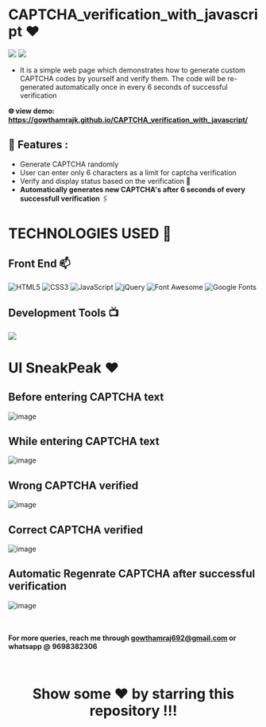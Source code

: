 # CAPTCHA_verification_with_javascript ❤️ 

![](https://img.shields.io/github/languages/count/gowthamrajk/CAPTCHA_verification_with_javascript)   ![](https://img.shields.io/github/languages/top/gowthamrajk/CAPTCHA_verification_with_javascript)

- It is a simple web page which demonstrates how to generate custom CAPTCHA codes by yourself and verify them. The code will be re-generated automatically once in every 6 seconds of successful verification

**🌐 view demo: https://gowthamrajk.github.io/CAPTCHA_verification_with_javascript/**

## 🔭 Features :

- Generate CAPTCHA randomly 
- User can enter only 6 characters as a limit for captcha verification
- Verify and display status based on the verification 📲
- **Automatically generates new CAPTCHA's after 6 seconds of every successfull verification** 🖇️

# TECHNOLOGIES USED 📌

## Front End 📫

![HTML5](https://img.shields.io/static/v1?style=for-the-badge&message=HTML5&color=E34F26&logo=HTML5&logoColor=FFFFFF&label=)
![CSS3](https://img.shields.io/static/v1?style=for-the-badge&message=CSS3&color=1572B6&logo=CSS3&logoColor=FFFFFF&label=)
![JavaScript](https://img.shields.io/static/v1?style=for-the-badge&message=JavaScript&color=222222&logo=JavaScript&logoColor=F7DF1E&label=)
![jQuery](https://img.shields.io/static/v1?style=for-the-badge&message=jQuery&color=0769AD&logo=jQuery&logoColor=FFFFFF&label=)
![Font Awesome](https://img.shields.io/static/v1?style=for-the-badge&message=Font+Awesome&color=339AF0&logo=Font+Awesome&logoColor=FFFFFF&label=)
![Google Fonts](https://img.shields.io/static/v1?style=for-the-badge&message=Google+Fonts&color=4285F4&logo=Google+Fonts&logoColor=FFFFFF&label=)

## Development Tools 📺

![](https://img.shields.io/static/v1?style=for-the-badge&message=Sublime+Text&color=222222&logo=Sublime+Text&logoColor=FF9800&label=)

# UI SneakPeak ❤️ 

## Before entering CAPTCHA text

![image](https://user-images.githubusercontent.com/43011442/126794753-e0deebe8-4be1-4c85-bf14-061808514e72.png)


## While entering CAPTCHA text

![image](https://user-images.githubusercontent.com/43011442/126794843-5fac6275-1282-4c8f-a271-c764fb968f43.png)


## Wrong CAPTCHA verified

![image](https://user-images.githubusercontent.com/43011442/126794926-197895ed-017d-4fb5-95e0-1608932281cf.png)


## Correct CAPTCHA verified

![image](https://user-images.githubusercontent.com/43011442/126795073-807f84da-facf-4985-8a9e-46bb7ff5d214.png)


## Automatic Regenrate CAPTCHA after successful verification

![image](https://user-images.githubusercontent.com/43011442/126795229-20cb57ab-9757-4d97-88e2-bf54a614e647.png)

<br><br>
**For more queries, reach me through gowthamraj692@gmail.com or whatsapp @ 9698382306**

<br>

<div align="center">
  
# Show some ❤️ by starring this repository !!!
  
</div>

<br>











